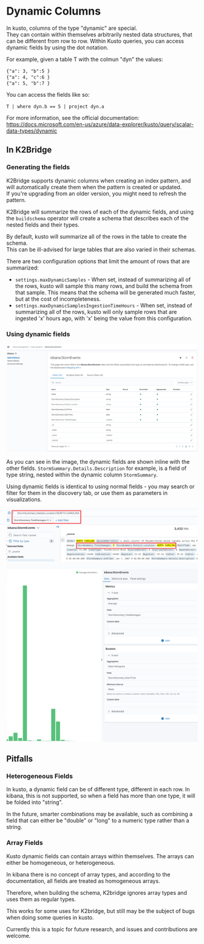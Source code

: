 ﻿# Dynamic Columns

In kusto, columns of the type "dynamic" are special.  
They can contain within themselves arbitrarily nested data structures, that can be different from row to row.
Within Kusto queries, you can access dynamic fields by using the dot notation.

For example, given a table T with the colmun "dyn" the values:
```
{"a": 3, "b":5 }
{"a": 4, "c":6 }
{"a": 5, "b":7 }
```

You can access the fields like so:
```kusto
T | where dyn.b == 5 | project dyn.a
```

For more information, see the official documentation:
https://docs.microsoft.com/en-us/azure/data-explorer/kusto/query/scalar-data-types/dynamic

## In K2Bridge

### Generating the fields

K2Bridge supports dynamic columns when creating an index pattern, and will automatically create them when the pattern is created or updated.  
If you're upgrading from an older version, you might need to refresh the pattern.

K2Bridge will summarize the rows of each of the dynamic fields, and using the `buildschema` operator will create a schema that describes each of the nested fields and their types.

By default, kusto will summarize all of the rows in the table to create the schema.    
This can be ill-advised for large tables that are also varied in their schemas.

There are two configuration options that limit the amount of rows that are summarized:
* `settings.maxDynamicSamples` - When set, instead of summarizing all of the rows, kusto will sample this many rows, and build the schema from that sample. This means that the schema will be generated much faster, but at the cost of incompleteness.
* `settings.maxDynamicSamplesIngestionTimeHours` - When set, instead of summarizing all of the rows, kusto will only sample rows that are ingested 'x' hours ago, with 'x' being the value from this configuration.

### Using dynamic fields

![Index pattern screen with StormEvents table](images/dynamic%20columns%20index%20patterns.png)

As you can see in the image, the dynamic fields are shown inline with the other fields.
`StormSummary.Details.Description` for example, is a field of type string, nested within the dynamic column `StormSummary`.

Using dynamic fields is identical to using normal fields - you may search or filter for them in the discovery tab, or use them as parameters in visualizations.

![Dynamic fields in the discovery tab](images/dynamic%20fields%20in%20the%20discover%20tab.png)
![Dynamic fields in the visualize tab](images/dynamic%20fields%20in%20the%20visualize%20tab.png)

## Pitfalls

### Heterogeneous Fields

In kusto, a dynamic field can be of different type, different in each row.
In kibana, this is not supported, so when a field has more than one type, it will be folded into "string".

In the future, smarter combinations may be available, such as combining a field that can either be "double" or "long" to a numeric type rather than a string.

### Array Fields

Kusto dynamic fields can contain arrays within themselves.
The arrays can either be homogeneous, or heterogeneous.

In kibana there is no concept of array types, and according to the documentation, all fields are treated as homogeneous arrays.

Therefore, when building the schema, K2bridge ignores array types and uses them as regular types.

This works for some uses for K2bridge, but still may be the subject of bugs when doing some queries in kusto.

Currently this is a topic for future research, and issues and contributions are welcome.


